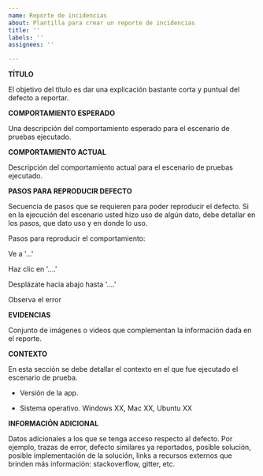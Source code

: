 ```yaml
---
name: Reporte de incidencias
about: Plantilla para crear un reporte de incidencias
title: ''
labels: ''
assignees: ''

---
```


**TÍTULO**

El objetivo del título es dar una explicación bastante corta y puntual del defecto a reportar.

**COMPORTAMIENTO ESPERADO**

Una descripción del comportamiento esperado para el escenario de pruebas ejecutado.

**COMPORTAMIENTO ACTUAL** 

Descripción del comportamiento actual para el escenario de pruebas ejecutado.

**PASOS PARA REPRODUCIR DEFECTO**

Secuencia de pasos que se requieren para poder reproducir el defecto. Si en la ejecución del escenario usted hizo uso de algún dato, debe detallar en los pasos, que dato uso y en donde lo uso.

Pasos para reproducir el comportamiento:

Ve a '...'

Haz clic en '....'

Desplázate hacia abajo hasta '....'

Observa el error

**EVIDENCIAS** 

Conjunto de imágenes o videos que complementan la información dada en el reporte.

**CONTEXTO**

En esta sección se debe detallar el contexto en el que fue ejecutado el escenario de prueba.

* Versión de la app.

* Sistema operativo. Windows XX, Mac XX, Ubuntu XX

**INFORMACIÓN ADICIONAL**

Datos adicionales a los que se tenga acceso respecto al defecto. Por ejemplo, trazas de error, defecto similares ya reportados, posible solución, posible implementación de la solución, links a recursos externos que brinden más información: stackoverflow, gitter, etc.

